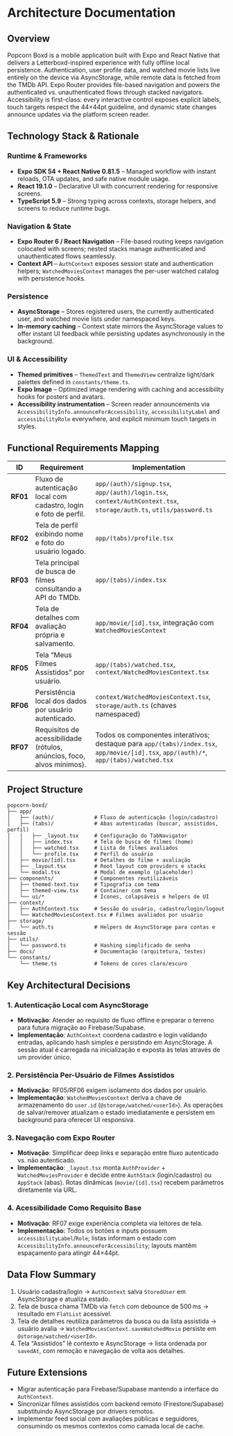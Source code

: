 # Architecture Documentation

## Overview
Popcorn Boxd is a mobile application built with Expo and React Native that delivers a Letterboxd-inspired experience with fully
offline local persistence. Authentication, user profile data, and watched movie lists live entirely on the device via AsyncStorage,
while remote data is fetched from the TMDb API. Expo Router provides file-based navigation and powers the authenticated vs.
unauthenticated flows through stacked navigators. Accessibility is first-class: every interactive control exposes explicit
labels, touch targets respect the 44×44pt guideline, and dynamic state changes announce updates via the platform screen reader.

## Technology Stack & Rationale

### Runtime & Frameworks
- **Expo SDK 54 + React Native 0.81.5** – Managed workflow with instant reloads, OTA updates, and safe native module usage.
- **React 19.1.0** – Declarative UI with concurrent rendering for responsive screens.
- **TypeScript 5.9** – Strong typing across contexts, storage helpers, and screens to reduce runtime bugs.

### Navigation & State
- **Expo Router 6 / React Navigation** – File-based routing keeps navigation colocated with screens; nested stacks manage
authenticated and unauthenticated flows seamlessly.
- **Context API** – `AuthContext` exposes session state and authentication helpers; `WatchedMoviesContext` manages the
per-user watched catalog with persistence hooks.

### Persistence
- **AsyncStorage** – Stores registered users, the currently authenticated user, and watched movie lists under namespaced keys.
- **In-memory caching** – Context state mirrors the AsyncStorage values to offer instant UI feedback while persisting updates
asynchronously in the background.

### UI & Accessibility
- **Themed primitives** – `ThemedText` and `ThemedView` centralize light/dark palettes defined in `constants/theme.ts`.
- **Expo Image** – Optimized image rendering with caching and accessibility hooks for posters and avatars.
- **Accessibility instrumentation** – Screen reader announcements via `AccessibilityInfo.announceForAccessibility`, `accessibilityLabel`
and `accessibilityRole` everywhere, and explicit minimum touch targets in styles.

## Functional Requirements Mapping

| ID    | Requirement | Implementation |
|-------|-------------|----------------|
| **RF01** | Fluxo de autenticação local com cadastro, login e foto de perfil. | `app/(auth)/signup.tsx`, `app/(auth)/login.tsx`, `context/AuthContext.tsx`, `storage/auth.ts`, `utils/password.ts` |
| **RF02** | Tela de perfil exibindo nome e foto do usuário logado. | `app/(tabs)/profile.tsx` |
| **RF03** | Tela principal de busca de filmes consultando a API do TMDb. | `app/(tabs)/index.tsx` |
| **RF04** | Tela de detalhes com avaliação própria e salvamento. | `app/movie/[id].tsx`, integração com `WatchedMoviesContext` |
| **RF05** | Tela “Meus Filmes Assistidos” por usuário. | `app/(tabs)/watched.tsx`, `context/WatchedMoviesContext.tsx` |
| **RF06** | Persistência local dos dados por usuário autenticado. | `context/WatchedMoviesContext.tsx`, `storage/auth.ts` (chaves namespaced) |
| **RF07** | Requisitos de acessibilidade (rótulos, anúncios, foco, alvos mínimos). | Todos os componentes interativos; destaque para `app/(tabs)/index.tsx`, `app/movie/[id].tsx`, `app/(auth)/*`, `app/(tabs)/watched.tsx` |

## Project Structure

```
popcorn-boxd/
├── app/
│   ├── (auth)/             # Fluxo de autenticação (login/cadastro)
│   ├── (tabs)/             # Abas autenticadas (buscar, assistidos, perfil)
│   │   ├── _layout.tsx     # Configuração do TabNavigator
│   │   ├── index.tsx       # Tela de busca de filmes (home)
│   │   ├── watched.tsx     # Lista de filmes avaliados
│   │   └── profile.tsx     # Perfil do usuário
│   ├── movie/[id].tsx      # Detalhes do filme + avaliação
│   ├── _layout.tsx         # Root layout com providers e stacks
│   └── modal.tsx           # Modal de exemplo (placeholder)
├── components/             # Componentes reutilizáveis
│   ├── themed-text.tsx     # Tipografia com tema
│   ├── themed-view.tsx     # Container com tema
│   └── ui/*                # Ícones, colapsáveis e helpers de UI
├── context/
│   ├── AuthContext.tsx     # Sessão do usuário, cadastro/login/logout
│   └── WatchedMoviesContext.tsx # Filmes avaliados por usuário
├── storage/
│   └── auth.ts             # Helpers de AsyncStorage para contas e sessão
├── utils/
│   └── password.ts         # Hashing simplificado de senha
├── docs/                   # Documentação (arquitetura, testes)
└── constants/
    └── theme.ts            # Tokens de cores claro/escuro
```

## Key Architectural Decisions

### 1. Autenticação Local com AsyncStorage
- **Motivação**: Atender ao requisito de fluxo offline e preparar o terreno para futura migração ao Firebase/Supabase.
- **Implementação**: `AuthContext` coordena cadastro e login validando entradas, aplicando hash simples e persistindo em
AsyncStorage. A sessão atual é carregada na inicialização e exposta às telas através de um provider único.

### 2. Persistência Per-Usuário de Filmes Assistidos
- **Motivação**: RF05/RF06 exigem isolamento dos dados por usuário.
- **Implementação**: `WatchedMoviesContext` deriva a chave de armazenamento do `user.id` (`@storage/watched/<userId>`). As
operações de salvar/remover atualizam o estado imediatamente e persistem em background para oferecer UI responsiva.

### 3. Navegação com Expo Router
- **Motivação**: Simplificar deep links e separação entre fluxo autenticado vs. não autenticado.
- **Implementação**: `_layout.tsx` monta `AuthProvider` + `WatchedMoviesProvider` e decide entre `AuthStack` (login/cadastro)
ou `AppStack` (abas). Rotas dinâmicas (`movie/[id].tsx`) recebem parâmetros diretamente via URL.

### 4. Acessibilidade Como Requisito Base
- **Motivação**: RF07 exige experiência completa via leitores de tela.
- **Implementação**: Todos os botões e inputs possuem `accessibilityLabel`/`Role`; listas informam o estado com
`AccessibilityInfo.announceForAccessibility`; layouts mantêm espaçamento para atingir 44×44pt.

## Data Flow Summary
1. Usuário cadastra/login → `AuthContext` salva `StoredUser` em AsyncStorage e atualiza estado.
2. Tela de busca chama TMDb via `fetch` com debounce de 500 ms → resultado em `FlatList` acessível.
3. Tela de detalhes reutiliza parâmetros da busca ou da lista assistida → usuário avalia → `WatchedMoviesContext.saveWatchedMovie`
persiste em `@storage/watched/<userId>`.
4. Tela “Assistidos” lê contexto e AsyncStorage → lista ordenada por `savedAt`, com remoção e navegação de volta aos detalhes.

## Future Extensions
- Migrar autenticação para Firebase/Supabase mantendo a interface do `AuthContext`.
- Sincronizar filmes assistidos com backend remoto (Firestore/Supabase) substituindo AsyncStorage por drivers remotos.
- Implementar feed social com avaliações públicas e seguidores, consumindo os mesmos contextos como camada local de cache.
